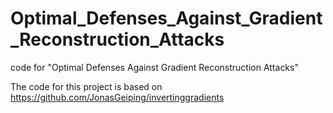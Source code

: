 # Optimal_Defenses_Against_Gradient_Reconstruction_Attacks
code for "Optimal Defenses Against Gradient Reconstruction Attacks"

The code for this project is based on https://github.com/JonasGeiping/invertinggradients
